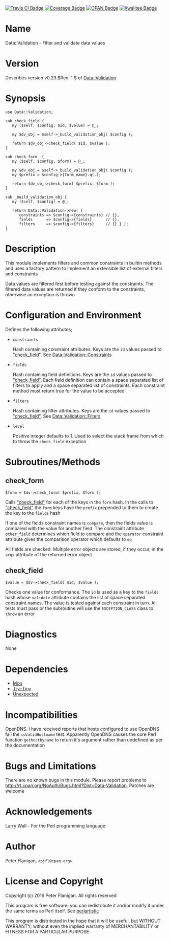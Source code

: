 <div>
    <a href="https://travis-ci.org/pjfl/p5-data-validation"><img src="https://travis-ci.org/pjfl/p5-data-validation.svg?branch=master" alt="Travis CI Badge"></a>
    <a href="https://roxsoft.co.uk/coverage/report/data-validation/latest"><img src="https://roxsoft.co.uk/coverage/badge/data-validation/latest" alt="Coverage Badge"></a>
    <a href="http://badge.fury.io/pl/Data-Validation"><img src="https://badge.fury.io/pl/Data-Validation.svg" alt="CPAN Badge"></a>
    <a href="http://cpants.cpanauthors.org/dist/Data-Validation"><img src="http://cpants.cpanauthors.org/dist/Data-Validation.png" alt="Kwalitee Badge"></a>
</div>

# Name

Data::Validation - Filter and validate data values

# Version

Describes version v0.23.$Rev: 1 $ of [Data::Validation](https://metacpan.org/pod/Data::Validation)

# Synopsis

    use Data::Validation;

    sub check_field {
       my ($self, $config, $id, $value) = @_;

       my $dv_obj = $self->_build_validation_obj( $config );

       return $dv_obj->check_field( $id, $value );
    }

    sub check_form  {
       my ($self, $config, $form) = @_;

       my $dv_obj = $self->_build_validation_obj( $config );
       my $prefix = $config->{form_name}.q(.);

       return $dv_obj->check_form( $prefix, $form );
    }

    sub _build_validation_obj {
       my ($self, $config) = @_;

       return Data::Validation->new( {
          constraints => $config->{constraints} // {},
          fields      => $config->{fields}      // {},
          filters     => $config->{filters}     // {} } );
    }

# Description

This module implements filters and common constraints in builtin
methods and uses a factory pattern to implement an extensible list of
external filters and constraints

Data values are filtered first before testing against the constraints. The
filtered data values are returned if they conform to the constraints,
otherwise an exception is thrown

# Configuration and Environment

Defines the following attributes;

- `constraints`

    Hash containing constraint attributes. Keys are the `id` values passed
    to ["check\_field"](#check_field). See [Data::Validation::Constraints](https://metacpan.org/pod/Data::Validation::Constraints)

- `fields`

    Hash containing field definitions. Keys are the `id` values passed
    to ["check\_field"](#check_field). Each field definition can contain a space
    separated list of filters to apply and a space separated list of
    constraints. Each constraint method must return true for the value to
    be accepted

- `filters`

    Hash containing filter attributes. Keys are the `id` values passed
    to ["check\_field"](#check_field). See [Data::Validation::Filters](https://metacpan.org/pod/Data::Validation::Filters)

- `level`

    Positive integer defaults to 1. Used to select the stack frame from which
    to throw the `check_field` exception

# Subroutines/Methods

## check\_form

    $form = $dv->check_form( $prefix, $form );

Calls ["check\_field"](#check_field) for each of the keys in the `form` hash. In
the calls to ["check\_field"](#check_field) the `form` keys have the `prefix`
prepended to them to create the key to the `fields` hash

If one of the fields constraint names is `compare`, then the fields
value is compared with the value for another field. The constraint
attribute `other_field` determines which field to compare and the
`operator` constraint attribute gives the comparison operator which
defaults to `eq`

All fields are checked. Multiple error objects are stored, if they occur,
in the `args` attribute of the returned error object

## check\_field

    $value = $dv->check_field( $id, $value );

Checks one value for conformance. The `id` is used as a key to the
`fields` hash whose `validate` attribute contains the list of space
separated constraint names. The value is tested against each
constraint in turn. All tests must pass or the subroutine will use the
`EXCEPTION_CLASS` class to `throw` an error

# Diagnostics

None

# Dependencies

- [Moo](https://metacpan.org/pod/Moo)
- [Try::Tiny](https://metacpan.org/pod/Try::Tiny)
- [Unexpected](https://metacpan.org/pod/Unexpected)

# Incompatibilities

OpenDNS. I have received reports that hosts configured to use OpenDNS fail the
`isValidHostname` test. Apparently OpenDNS causes the core Perl function
`gethostbyname` to return it's argument rather than undefined as per the
documentation

# Bugs and Limitations

There are no known bugs in this module. Please report problems to
http://rt.cpan.org/NoAuth/Bugs.html?Dist=Data-Validation.  Patches are welcome

# Acknowledgements

Larry Wall - For the Perl programming language

# Author

Peter Flanigan, `<pjfl@cpan.org>`

# License and Copyright

Copyright (c) 2016 Peter Flanigan. All rights reserved

This program is free software; you can redistribute it and/or modify it
under the same terms as Perl itself. See [perlartistic](https://metacpan.org/pod/perlartistic)

This program is distributed in the hope that it will be useful,
but WITHOUT WARRANTY; without even the implied warranty of
MERCHANTABILITY or FITNESS FOR A PARTICULAR PURPOSE

